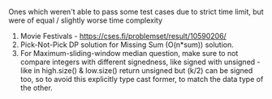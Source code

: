 Ones which weren't able to pass some test cases due to strict time limit, but were of equal / slightly worse time complexity
1. Movie Festivals - https://cses.fi/problemset/result/10590206/
2. Pick-Not-Pick DP solution for Missing Sum (O(n*sum)) solution.
3. For Maximum-sliding-window median question, make sure to not compare integers with different signedness, like signed with unsigned - like in high.size() &
low.size() return unsigned but (k/2) can be signed too, so to avoid this explicitly type cast former, to match the data type of the other.
